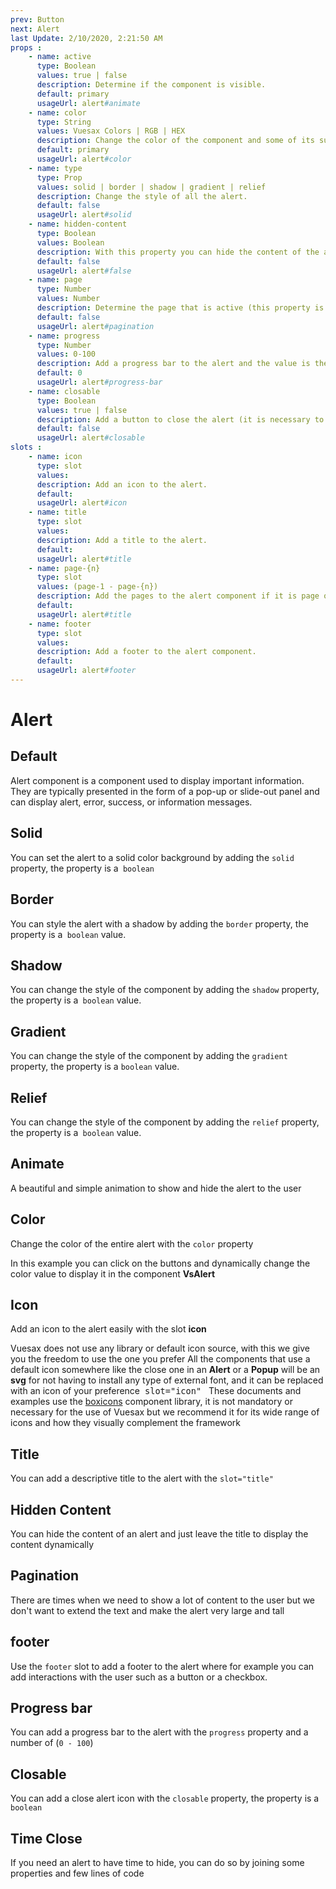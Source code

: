 ```yaml
---
prev: Button
next: Alert
last Update: 2/10/2020, 2:21:50 AM
props : 
    - name: active
      type: Boolean
      values: true | false
      description: Determine if the component is visible.
      default: primary
      usageUrl: alert#animate
    - name: color
      type: String
      values: Vuesax Colors | RGB | HEX
      description: Change the color of the component and some of its sub components.
      default: primary
      usageUrl: alert#color
    - name: type
      type: Prop
      values: solid | border | shadow | gradient | relief 
      description: Change the style of all the alert.
      default: false
      usageUrl: alert#solid
    - name: hidden-content
      type: Boolean
      values: Boolean
      description: With this property you can hide the content of the alert.
      default: false
      usageUrl: alert#false
    - name: page
      type: Number
      values: Number
      description: Determine the page that is active (this property is linked to the slots='page-{n}').
      default: false
      usageUrl: alert#pagination
    - name: progress
      type: Number
      values: 0-100
      description: Add a progress bar to the alert and the value is the percentage of width.
      default: 0
      usageUrl: alert#progress-bar
    - name: closable
      type: Boolean
      values: true | false
      description: Add a button to close the alert (it is necessary to use v-model).
      default: false
      usageUrl: alert#closable
slots : 
    - name: icon
      type: slot
      values:
      description: Add an icon to the alert.
      default: 
      usageUrl: alert#icon
    - name: title
      type: slot
      values:
      description: Add a title to the alert.
      default: 
      usageUrl: alert#title
    - name: page-{n}
      type: slot
      values: (page-1 - page-{n})
      description: Add the pages to the alert component if it is page one would be (slot='page-1').
      default: 
      usageUrl: alert#title
    - name: footer
      type: slot
      values:
      description: Add a footer to the alert component.
      default: 
      usageUrl: alert#footer
---
```


# Alert

<card>

## Default

<docs-warn />

Alert component is a component used to display important information. They are typically presented in the form of a pop-up or slide-out panel and can display alert, error, success, or information messages.

</card>

<card subtitle="Solid">

## Solid

You can set the alert to a solid color background by adding the `solid` property, the property is a` boolean` 

</card>

<card subtitle="Border">

## Border

You can style the alert with a shadow by adding the `border` property, the property is a` boolean` value.

</card>

<card subtitle="Shadow">

## Shadow

You can change the style of the component by adding the `shadow` property, the property is a` boolean` value.

</card>

<card subtitle="Gradient">

## Gradient

You can change the style of the component by adding the `gradient` property, the property is a `boolean` value.

</card>

<card subtitle="Relief">

## Relief

You can change the style of the component by adding the `relief` property, the property is a` boolean` value.

</card>

<card subtitle="Animate">

## Animate

A beautiful and simple animation to show and hide the alert to the user 


</card>

<card subtitle="Color">

## Color

Change the color of the entire alert with the `color` property

In this example you can click on the buttons and dynamically change the color value to display it in the component **VsAlert**

</card>

<card subtitle="Icon">

## Icon

Add an icon to the alert easily with the slot **icon**

<VsAlert color="warn" >
  <template #title>
  Default Icons
  </template>
Vuesax does not use any library or default icon source, with this we give you the freedom to use the one you prefer All the components that use a default icon somewhere like the close one in an <b>Alert</b> or a <b>Popup</b> will be an <b>svg</b> for not having to install any type of external font, and it can be replaced with an icon of your preference<code style="padding: .25rem .5rem;font-size:.85rem;background-color:var(--vs-theme-bg2);border-radius: 3px;">slot="icon"</code>
</VsAlert>

<VsAlert color="success" style="margin:10px 0 0 0 ">
  <template #title>
  Vuesax Docs Icons
  </template>
These documents and examples use the <a href="https://boxicons.com/" target="_blank">boxicons</a> component library, it is not mandatory or necessary for the use of Vuesax but we recommend it for its wide range of icons and how they visually complement the framework
</VsAlert>

</card>

<card subtitle="Title">

## Title

You can add a descriptive title to the alert with the `slot="title"`

</card>

<card subtitle="HiddenContent">

## Hidden Content

You can hide the content of an alert and just leave the title to display the content dynamically

</card>

<card subtitle="Pagination">

## Pagination

There are times when we need to show a lot of content to the user but we don't want to extend the text and make the alert very large and tall

</card>

<card subtitle="Footer">

## footer

Use the `footer` slot to add a footer to the alert where for example you can add interactions with the user such as a button or a checkbox.

</card>

<card subtitle="ProgressBar">

## Progress bar

You can add a progress bar to the alert with the `progress` property and a number of (`0 - 100`)

</card>

<card subtitle="Closable">

## Closable

You can add a close alert icon with the `closable` property, the property is a` boolean` 

</card>

<card subtitle="TimeClose">

## Time Close

If you need an alert to have time to hide, you can do so by joining some properties and few lines of code

</card>

<script setup>
import Api from "../../../theme/global-components/template/API.tsx"
</script>

<Api></Api>


